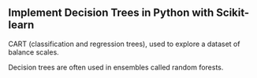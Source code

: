 ﻿## Implement Decision Trees in Python with Scikit-learn


 CART
(classification and regression trees), 
used to explore a dataset of balance scales.




Decision trees are often used in ensembles called random forests.
